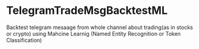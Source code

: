 # TelegramTradeMsgBacktestML
Backtest telegram mesaage from whole channel about trading(as in stocks or crypto) using Mahcine Learnig (Named Entity Recognition or Token Classification)
